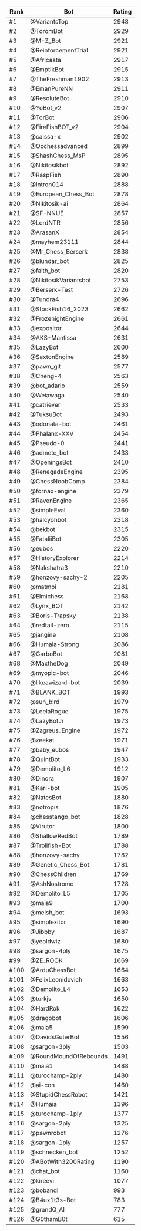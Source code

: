 Rank|Bot|Rating
---|---|---
#1|@VariantsTop|2948
#2|@ToromBot|2929
#3|@M-Z_Bot|2921
#4|@ReinforcementTrial|2921
#5|@Africaata|2917
#6|@EmptikBot|2915
#7|@TheFreshman1902|2913
#8|@EmanPureNN|2911
#9|@ResoluteBot|2910
#10|@YoBot_v2|2907
#11|@TorBot|2906
#12|@FireFishBOT_v2|2904
#13|@caissa-x|2902
#14|@Occhessadvanced|2899
#15|@ShashChess_MsP|2895
#16|@Nikitosikbot|2892
#17|@RaspFish|2890
#18|@Intron014|2888
#19|@European_Chess_Bot|2878
#20|@Nikitosik-ai|2864
#21|@SF-NNUE|2857
#22|@LordNTR|2856
#23|@ArasanX|2854
#24|@mayhem23111|2844
#25|@Mr_Chess_Berserk|2838
#26|@blundar_bot|2825
#27|@faith_bot|2820
#28|@NikitosikVariantsbot|2753
#29|@Berserk-Test|2726
#30|@Tundra4|2696
#31|@StockFish16_2023|2662
#32|@FrozenightEngine|2661
#33|@expositor|2644
#34|@AKS-Mantissa|2631
#35|@LazyBot|2600
#36|@SaxtonEngine|2589
#37|@pawn_git|2577
#38|@Cheng-4|2563
#39|@bot_adario|2559
#40|@Weiawaga|2540
#41|@catriever|2533
#42|@TuksuBot|2493
#43|@odonata-bot|2461
#44|@Phalanx-XXV|2454
#45|@Pseudo-0|2441
#46|@admete_bot|2433
#47|@OpeningsBot|2410
#48|@RenegadeEngine|2395
#49|@ChessNoobComp|2384
#50|@fornax-engine|2379
#51|@RavenEngine|2365
#52|@simpleEval|2360
#53|@halcyonbot|2318
#54|@bekbot|2315
#55|@FataliiBot|2305
#56|@eubos|2220
#57|@HistoryExplorer|2214
#58|@Nakshatra3|2210
#59|@honzovy-sachy-2|2205
#60|@matmoi|2181
#61|@Elmichess|2168
#62|@Lynx_BOT|2142
#63|@Boris-Trapsky|2138
#64|@redtail-zero|2115
#65|@jangine|2108
#66|@Humaia-Strong|2086
#67|@GarboBot|2081
#68|@MaxtheDog|2049
#69|@myopic-bot|2046
#70|@likeawizard-bot|2039
#71|@BLANK_BOT|1993
#72|@sun_bird|1979
#73|@LeelaRogue|1975
#74|@LazyBotJr|1973
#75|@Zagreus_Engine|1972
#76|@zeekat|1971
#77|@baby_eubos|1947
#78|@QuintBot|1933
#79|@Demolito_L6|1912
#80|@Dinora|1907
#81|@Karl-bot|1905
#82|@NatesBot|1880
#83|@notropis|1876
#84|@chesstango_bot|1828
#85|@Virutor|1800
#86|@ShallowRedBot|1789
#87|@Trollfish-Bot|1788
#88|@honzovy-sachy|1782
#89|@Genetic_Chess_Bot|1781
#90|@ChessChildren|1769
#91|@AshNostromo|1728
#92|@Demolito_L5|1705
#93|@maia9|1700
#94|@melsh_bot|1693
#95|@simplexitor|1690
#96|@Jibbby|1687
#97|@yeoldwiz|1680
#98|@sargon-4ply|1675
#99|@ZE_ROOK|1669
#100|@ArduChessBot|1664
#101|@FelixLeonidovich|1663
#102|@Demolito_L4|1653
#103|@turkjs|1650
#104|@HardRok|1622
#105|@dragobot|1606
#106|@maia5|1599
#107|@DavidsGuterBot|1556
#108|@sargon-3ply|1503
#109|@RoundMoundOfRebounds|1491
#110|@maia1|1488
#111|@turochamp-2ply|1480
#112|@ai-con|1460
#113|@StupidChessRobot|1421
#114|@Humaia|1396
#115|@turochamp-1ply|1377
#116|@sargon-2ply|1325
#117|@pawnrobot|1276
#118|@sargon-1ply|1257
#119|@schnecken_bot|1252
#120|@ABotWith3200Rating|1190
#121|@chat_bot|1160
#122|@kireevi|1077
#123|@bobandi|993
#124|@B4ux1t3s-Bot|783
#125|@grandQ_AI|777
#126|@G0thamB0t|615
